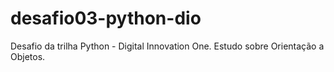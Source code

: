 # desafio03-python-dio
Desafio da trilha Python - Digital Innovation One. Estudo sobre Orientação a Objetos.
